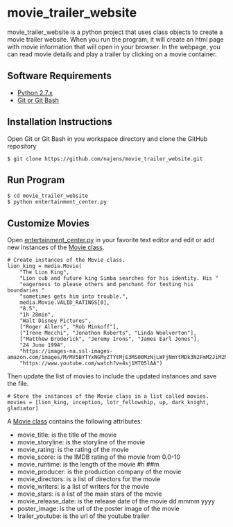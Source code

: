 # movie_trailer_website

movie_trailer_website is a python project that uses class objects to create a movie trailer website. When you run the program, it will create an html page with movie information that will open in your browser. In the webpage, you can read movie details and play a trailer by clicking on a movie container.

## Software Requirements

- [Python 2.7.x](https://www.python.org/downloads/release/python-2714/)
- [Git or Git Bash](https://git-scm.com/downloads)

## Installation Instructions

Open Git or Git Bash in you workspace directory and clone the GitHub repository
```
$ git clone https://github.com/najens/movie_trailer_website.git
```
## Run Program

```
$ cd movie_trailer_website
$ python entertainment_center.py
```

## Customize Movies

Open [entertainment_center.py](entertainment_center.py) in your favorite text editor and edit or add new instances of the [Movie class](media.py).
```
# Create instances of the Movie class.
lion_king = media.Movie(
    "The Lion King",
    "Lion cub and future king Simba searches for his identity. His "
    "eagerness to please others and penchant for testing his boundaries "
    "sometimes gets him into trouble.",
    media.Movie.VALID_RATINGS[0],
    "8.5",
    "1h 28min",
    "Walt Disney Pictures",
    ["Roger Allers", "Rob Minkoff"],
    ["Irene Mecchi", "Jonathon Roberts", "Linda Woolverton"],
    ["Matthew Broderick", "Jeremy Irons", "James Earl Jones"],
    "24 June 1994",
    "https://images-na.ssl-images-amazon.com/images/M/MV5BYTYxNGMyZTYtMjE3MS00MzNjLWFjNmYtMDk3N2FmM2JiM2M1XkEyXkFqcGdeQXVyNjY5NDU4NzI@._V1_SY1000_CR0,0,673,1000_AL_.jpg",
    "https://www.youtube.com/watch?v=4sj1MT05lAA")
```
Then update the list of movies to include the updated instances and save the file.
```
# Store the instances of the Movie class in a list called movies.
movies = [lion_king, inception, lotr_fellowship, up, dark_knight, gladiator]
```
A [Movie class](media.py) contains the following attributes:
- movie_title: is the title of the movie
- movie_storyline: is the storyline of the movie
- movie_rating: is the rating of the movie
- movie_score: is the IMDB rating of the movie from 0.0-10
- movie_runtime: is the length of the movie #h ##m
- movie_producer: is the production company of the movie
- movie_directors: is a list of directors for the movie
- movie_writers: is a list of writers for the movie
- movie_stars: is a list of the main stars of the movie
- movie_release_date: is the release date of the movie dd mmmm yyyy
- poster_image: is the url of the poster image of the movie
- trailer_youtube: is the url of the youtube trailer
